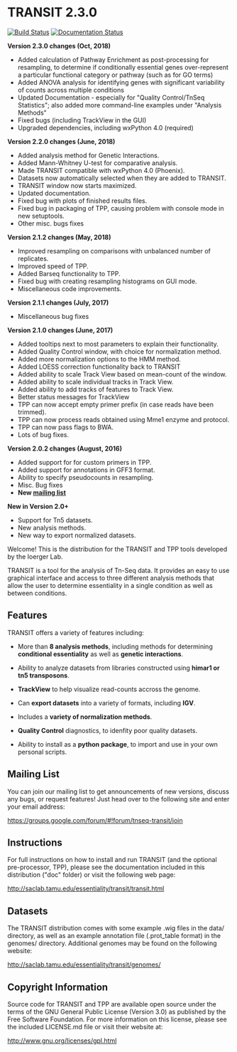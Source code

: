 


# TRANSIT 2.3.0


[![Build Status](https://travis-ci.org/mad-lab/transit.svg?branch=master)](https://travis-ci.org/mad-lab/transit)   [![Documentation Status](https://readthedocs.org/projects/transit/badge/?version=latest)](http://transit.readthedocs.io/en/latest/?badge=latest) 


**Version 2.3.0 changes (Oct, 2018)**
- Added calculation of Pathway Enrichment as post-processing for resampling, to determine if conditionally essential genes over-represent a particular functional category or pathway (such as for GO terms)
- Added ANOVA analysis for identifying genes with significant variability of counts across multiple conditions
- Updated Documentation - especially for "Quality Control/TnSeq Statistics"; also added more command-line examples under "Analysis Methods"
- Fixed bugs (including TrackView in the GUI)
- Upgraded dependencies, including wxPython 4.0 (required)


**Version 2.2.0 changes (June, 2018)**
- Added analysis method for Genetic Interactions.
- Added Mann-Whitney U-test for comparative analysis.
- Made TRANSIT compatible with wxPython 4.0 (Phoenix).
- Datasets now automatically selected when they are added to TRANSIT.
- TRANSIT window now starts maximized.
- Updated documentation.
- Fixed bug with plots of finished results files.
- Fixed bug in packaging of TPP, causing problem with console mode in new setuptools.
- Other misc. bugs fixes


**Version 2.1.2 changes (May, 2018)**
- Improved resampling on comparisons with unbalanced number of replicates.
- Improved speed of TPP.
- Added Barseq functionality to TPP.
- Fixed bug with creating resampling histograms on GUI mode.
- Miscellaneous code improvements.


**Version 2.1.1 changes (July, 2017)**
- Miscellaneous bug fixes


**Version 2.1.0 changes (June, 2017)**
- Added tooltips next to most parameters to explain their functionality.
- Added Quality Control window, with choice for normalization method.
- Added more normalization options to the HMM method.
- Added LOESS correction functionality back to TRANSIT
- Added ability to scale Track View based on mean-count of the window.
- Added ability to scale individual tracks in Track View.
- Added ability to add tracks of features to Track View.
- Better status messages for TrackView
- TPP can now accept empty primer prefix (in case reads have been trimmed).
- TPP can now process reads obtained using Mme1 enzyme and protocol.
- TPP can now pass flags to BWA.
- Lots of bug fixes.


**Version 2.0.2 changes (August, 2016)**
- Added support for for custom primers in TPP.
- Added support for annotations in GFF3 format.
- Ability to specify pseudocounts in resampling.
- Misc. Bug fixes
- **New [mailing list](https://groups.google.com/forum/#!forum/tnseq-transit/join)**


**New in Version 2.0+**
 - Support for Tn5 datasets.
 - New analysis methods.
 - New way to export normalized datasets.



Welcome! This is the distribution for the TRANSIT and TPP tools developed by the Ioerger Lab.

TRANSIT is a tool for the analysis of Tn-Seq data. It provides an easy to use graphical interface and access to three different analysis methods that allow the user to determine essentiality in a single condition as well as between conditions.


## Features
TRANSIT offers a variety of features including:
    
-   More than **8 analysis methods**, including methods for determining **conditional essentiality** as well as **genetic interactions**.

-   Ability to analyze datasets from libraries constructed using  **himar1 or tn5 transposons**.

-   **TrackView** to help visualize read-counts accross the genome.

-   Can **export datasets** into a variety of formats, including **IGV**.

-   Includes a **variety of normalization methods**.

-   **Quality Control** diagnostics, to idenfity poor quality datasets.

-   Ability to install as a **python package**, to import and use in your own personal scripts.





## Mailing List

You can join our mailing list to get announcements of new versions, discuss any bugs, or request features! Just head over to the following site and enter your email address:

https://groups.google.com/forum/#!forum/tnseq-transit/join




## Instructions

For full instructions on how to install and run TRANSIT (and the optional pre-processor, TPP), please see the documentation included in this distribution ("doc" folder) or visit the following web page:


http://saclab.tamu.edu/essentiality/transit/transit.html


## Datasets

The TRANSIT distribution comes with some example .wig files in the data/ directory, as well as an example annotation file (.prot\_table format) in the genomes/ directory. Additional genomes may be found on the following website:

http://saclab.tamu.edu/essentiality/transit/genomes/


## Copyright Information

Source code for TRANSIT and TPP are available open source under the terms of the GNU General Public License (Version 3.0) as published by the Free Software Foundation. For more information on this license, please see the included LICENSE.md file or visit their website at:

http://www.gnu.org/licenses/gpl.html
